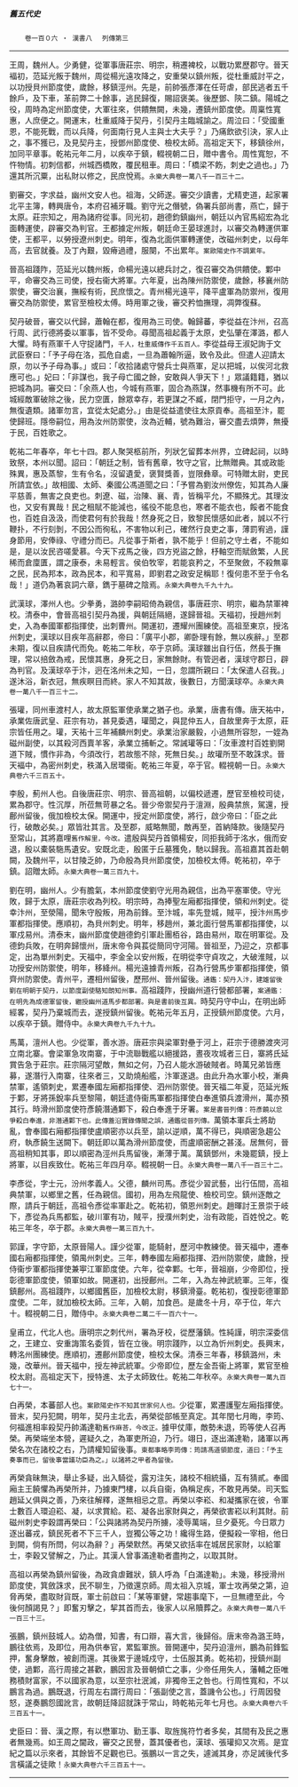 

##### 舊五代史
　　`卷一百０六 ‧ 漢書八`
　`列傳第三`

* * *

王周，魏州人。少勇健，從軍事唐莊宗、明宗，稍遷裨校，以戰功累歷郡守。晉天褔初，范延光叛于魏州，周從楊光遠攻降之，安重榮以鎮州叛，從杜重威討平之，以功授貝州節度使，歲餘，移鎮涇州。先是，前帥張彥澤在任苛虐，部民逃者五千餘戶，及下車，革前弊二十餘事，逃民歸復，賜詔褒美。後歷鄧、陝二鎮。陽城之役，周時為定州節度使，大軍往來，供饋無闕，未幾，遷鎮州節度使。周稟性寬惠，人庶便之。開運末，杜重威降于契丹，引契丹主臨城諭之。周泣曰：「受國重恩，不能死戰，而以兵降，何面南行見人主與士大夫乎？」乃痛飲欲引決，家人止之，事不獲已，及見契丹主，授鄧州節度使、檢校太師。高祖定天下，移鎮徐州，加同平章事。乾祐元年二月，以疾卒于鎮，輟視朝二日，贈中書令。周性寬恕，不忤物情。初刺信都，州城西橋敗，覆民租車。周曰：「橋梁不飭，刺史之過也。」乃還其所沉粟，出私財以修之，民庶悅焉。`永樂大典卷一萬八千一百三十二。`

劉審交，字求益，幽州文安人也。祖海，父師遂。審交少讀書，尤精吏道，起家署北平主簿，轉興唐令，本府召補牙職。劉守光之僭號，偽署兵部尚書，燕亡，歸于太原。莊宗知之，用為諸府從事。同光初，趙德鈞鎮幽州，朝廷以內官馬紹宏為北面轉運使，辟審交為判官。王都據定州叛，朝廷命王晏球進討，以審交為轉運供軍使，王都平，以勞授遼州刺史。明年，復為北面供軍轉運使，改磁州刺史，以母年高，去官就養。及丁內艱，毀瘠過禮，服闋，不出累年。`案歐陽史作不調累年。`

晉高祖踐阼，范延光以魏州叛，命楊光遠以總兵討之，復召審交為供饋使。鄴中平，命審交為三司使，授右衞大將軍。六年夏，出為陳州防禦使，歲餘，移襄州防禦使，審交治襄，撫綏有術，民庶懷之。青州楊光遠平，降平盧軍為防禦州，復用審交為防禦使，累官至檢校太傅。時用軍之後，審交矜恤撫理，凋弊復蘇。

契丹破晉，審交以代歸，蕭翰在都，復用為三司使。翰歸蕃，李從益在汴州，召高行周、武行德將委以軍事，皆不受命。尋聞高祖起義于太原，史弘肇在澤潞，都人大懼。時有燕軍千人守捉諸門，`千人，杜重威傳作千五百人。`李從益母王淑妃詢于文武臣寮曰：「予子母在洛，孤危自處，一旦為蕭翰所逼，致令及此。但遣人迎請太原，勿以予子母為事。」或曰：「收拾諸處守營兵士與燕軍，足以把城，以俟河北救應可也。」妃曰：「非謀也，我子母亡國之餘，安敢與人爭天下！」眾議籍籍，猶以把城為詞。審交曰：「余燕人也，今城有燕軍，固合為燕謀，然事機有所不可。此城經敵軍破除之後，民力空匱，餘眾幸存，若更謀之不臧，閉門拒守，一月之內，無復遺類。諸軍勿言，宜從太妃處分。」由是從益遣使往太原貢奉。高祖至汴，罷使歸班。隱帝嗣位，用為汝州防禦使，汝為近輔，號為難治，審交盡去煩弊，無擾于民，百姓歌之。

乾祐二年春卒，年七十四。郡人聚哭柩前所，列狀乞留葬本州界，立碑起祠，以時致祭，本州以聞。詔曰：「朝廷之制，皆有舊章，牧守之官，比無贈典。其或政能殊異，惠及蒸黎，生有令名，沒留遺愛，褒賢獎善，豈限彝章。可特贈太尉，吏民所請宜依。」故相國、太師、秦國公馮道聞之曰：「予嘗為劉汝州僚佐，知其為人廉平慈善，無害之良吏也。刺遼、磁，治陳、襄、青，皆稱平允，不顯殊尤。其理汝也，又安有異哉！民之租賦不能減也，徭役不能息也，寒者不能衣也，餒者不能食也，百姓自汲汲，而使君何有於我哉！然身死之日，致黎民懷感如此者，誠以不行鞭扑，不行刻剝，不因公而徇私，不害物以利己，確然行良吏之事，薄罰宥過，謹身節用，安俸祿、守禮分而已。凡從事于斯者，孰不能乎！但前之守土者，不能如是，是以汝民咨嗟愛慕。今天下戎馬之後，四方兇盜之餘，杼軸空而賦斂繁，人民稀而倉廩匱，謂之康泰，未易輕言。侯伯牧宰，若能哀矜之，不至聚斂，不殺無辜之民，民為邦本，政為民本，和平寬易，即劉君之政安足稱耶！復何患不至于令名哉！」道仍為著哀詞六章，鐫于墓碑之陰焉。`永樂大典卷九千九十九。`

武漢球，澤州人也。少拳勇，潞帥李嗣昭倚為親信，事唐莊宗、明宗，繼為禁軍裨校。清泰中，會晉高祖引契丹為援，與朝廷隔絕，遂歸晉祖。天褔初，授趙州刺史，入為奉國軍都指揮使，出刺曹州。開運初，遷耀州團練使。高祖至東京，授洺州刺史，漢球以目疾年高辭郡，帝曰：「廣平小郡，卿卧理有餘，無以疾辭。」至郡未期，復以目疾請代而免。乾祐二年秋，卒于京師。漢球雖出自行伍，然長于撫理，常以掊斂為戒，民懷其惠，身死之日，家無餘財。有管迥者，漢球守郡日，辟為判官。及漢球卒于汴，迥在洺州未之知，一日，忽謂所親曰：「太保遣人召我。」遂沐浴，新衣冠，無疾瞑目而終。家人不知其故，後數日，方聞漢球卒。`永樂大典卷一萬八千一百三十二。`

張瓘，同州車渡村人，故太原監軍使承業之猶子也。承業，唐書有傳。唐天祐中，承業佐唐武皇、莊宗有功，甚見委遇，瓘聞之，與昆仲五人，自故里奔于太原，莊宗皆任用之。瓘，天祐十三年補麟州刺史。承業治家嚴毅，小過無所容恕，一姪為磁州副使，以其殺河西賣羊客，承業立捕斬之。常誡瓘等曰：「汝車渡村百姓劉開道下賊，慣作非為，今須改行，若故態不除，死無日矣。」故瓘所至不敢誅求。晉天褔中，為密州刺史，秩滿入居環衞。乾祐三年夏，卒于官。輟視朝一日。`永樂大典卷六千三百五十。`

李殷，薊州人也。自後唐莊宗、明宗、晉高祖朝，以偏校遞遷，歷官至檢校司徒，累為郡守。性沉厚，所莅無苛暴之名。晉少帝禦契丹于澶淵，殷典禁旅，駕還，授鄜州留後，俄加檢校太保。開運中，授定州節度使，將行，啟少帝曰：「臣之此行，破敵必矣。」眾皆壯其言。及至郡，威略無聞，敵再至，首納降款。後隨契丹至常山，其將嘉哩`舊作解里，今改。`遣殷與契丹首領楊安，同拒我師于洺水，俄而安退，殷以橐裝駞馬遺安。安既北走，殷匿于丘墓獲免，馳以歸我。高祖嘉其首赴朝闕，及魏州平，以甘陵乏帥，乃命殷為貝州節度使，加檢校太傅。乾祐初，卒于鎮。詔贈太師。`永樂大典卷一萬三百九十。`

劉在明，幽州人。少有膽氣，本州節度使劉守光用為親信，出為平塞軍使。守光敗，歸于太原，唐莊宗收為列校。明宗時，為捧聖左廂都指揮使，領和州刺史。從幸汴州，至滎陽，聞朱守殷叛，用為前鋒。至汴城，率先登城，賊平，授汴州馬步軍都指揮使。應順初，為貝州刺史。明年，移趙州，兼北面行營馬軍都指揮使，以軍戍易州。清泰末，幽州節度使趙德鈞引軍赴團栢谷，路由易州，取在明軍從。及德鈞兵敗，在明奔歸懷州，唐末帝令與萇從簡同守河陽。晉祖至，乃迎之，京都事定，出為單州刺史。天福中，李金全以安州叛，在明從李守貞攻之，大破淮賊，以功授安州防禦使，明年，移絳州。楊光遠據青州叛，召為行營馬步軍都指揮使，領齊州防禦使。青州平，遷相州留後，歷邢州、晉州留後。`通鑑：契丹入汴，建雄留後劉在明朝于契丹，以節度副使駱知朗知州事。`高祖踐阼，授幽州道行營都部署，`案通鑑：在明先為成德軍留後，繼授幽州道馬步都部署。與是書前後互異。`時契丹守中山，在明出師經畧，契丹乃棄城而去，遂授鎮州留後。乾祐元年五月，正授鎮州節度使。六月，以疾卒于鎮。贈侍中。`永樂大典卷九千九十九。`

馬萬，澶州人也。少從軍，善水游。唐莊宗與梁軍對壘于河上，莊宗于德勝渡夾河立南北寨。會梁軍急攻南寨，于中流聯戰艦以絕援路，晝夜攻城者三日，寨將氏延賞告急于莊宗。莊宗隔河望敵，無如之何，乃召人能水游破賊者。時萬兄弟皆應募，遂潛行入南寨，往來者三，又助燒船艦，汴軍遂退。由此升為水軍小校，漸典禁軍，遙領刺史，累遷奉國左廂都指揮使、泗州防禦使。晉天福二年夏，范延光叛于鄴，牙將孫銳率兵至黎陽，朝廷遣侍衞馬軍都指揮使白奉進領兵渡滑州，萬亦預其行。時滑州節度使符彥饒潛通鄴下，殺白奉進于牙署。`案是書晉列傳：符彥饒以忿爭殺白奉進，非潛通鄴下也。此傳蓋沿實錄傳聞之誤，通鑑從晉列傳。`萬領本軍兵士將助亂，會奉國右廂都指揮使盧順密亦以兵至，諭以逆順，萬不得已，與順密急趨公府，執彥饒生送闕下。朝廷即以萬為滑州節度使，而盧順密酬之甚淺。居無何，晉高祖稍知其事，即以順密為涇州兵馬留後，漸薄于萬。萬鎮鄧州，未幾罷鎮，授上將軍，以目疾致仕。乾祐三年四月卒。輟視朝一日。`永樂大典卷一萬八千一百三十二。`

李彥從，字士元，汾州孝義人。父德，麟州司馬。彥從少習武藝，出行伍間，高祖典禁軍，以鄉里之舊，任為親信。國初，用為左飛龍使、檢校司空。鎮州逐敵之際，請兵于朝廷，高祖令彥從率軍赴之。乾祐初，領恩州刺史。趙暉討王景崇于岐下，彥從為兵馬都監，破川軍有功，賊平，授濮州刺史，治有政能，百姓悅之。乾祐三年冬，卒于郡。`永樂大典卷一萬三百九十。`

郭謹，字守節，太原晉陽人。謹少從軍，能騎射，歷河中教練使。晉天福中，遷奉國右廂都指揮使，領禺州刺史。三年，轉奉國左廂都指揮、泗州防禦使，歲餘，授侍衞步軍都指揮使兼寕江軍節度使。六年，從幸鄴。七年，晉祖崩，少帝即位，授彰德軍節度使，領軍如故。開運初，出授鄜州。二年，入為左神武統軍。三年，復鎮鄜州。高祖踐阼，以鄉國舊臣，加檢校太尉，移鎮滑臺。乾祐初，復授彰德軍節度使。二年，就加檢校太師。三年，入朝，加食邑。是歲冬十月，卒于位，年六十。輟視朝二日，贈侍中。`永樂大典卷二萬二千一百六十一。`

皇甫立，代北人也。唐明宗之刺代州，署為牙校，從歷藩鎮。性純謹，明宗深委信之，王建立、安重誨策名委質，皆在立後。明宗踐阼，以立為忻州刺史。長興末，轉洺州團練使。應順初，遷鄜州節度使，檢校太保。清泰三年春，移鎮潞州，未幾，改華州。晉天福中，授左神武統軍。少帝即位，歷左金吾衞上將軍，累官至檢校太尉。高祖定天下，授特進、太子太師致仕。乾祐二年秋卒。`永樂大典卷一萬九百七十一。`

白再榮，本蕃部人也。`案歐陽史作不知其世家何人也。`少從軍，累遷護聖左廂指揮使。晉末，契丹犯闕，明年，契丹主北去，再榮從部帳至真定。其年閏七月晦，李筠、何福進相率殺契丹帥滿達勒`舊作麻荅，今改正。`據甲仗庫，敵勢未退，筠等使人召再榮。再榮端坐本營，遲疑久之，為軍吏所迫，乃行。翊日，逐出滿達勒，諸軍以再榮名次在諸校之右，乃請權知留後事。`東都事略李筠傳：筠請馮道領節度，道曰：「予主奏事而已，留後事當議功臣為之。」以諸將之甲者為留後。`

再榮貪昧無決，舉止多疑，出入騎從，露刃注矢，諸校不相統攝，互有猜貳。奉國廂主王饒懼為再榮所并，乃據東門樓，以兵自衞，偽稱足疾，不敢見再榮。司天監趙延乂俱與之善，乃來往解釋，遂無相忌之意。再榮以李崧、和凝攜家在彼，令軍士數百人環迫崧、凝，以求賞給。崧、凝各出家財與之，再榮欲害崧以利其財。前磁州刺史李穀謂再榮曰：「公與諸將為契丹所擄，凌辱萬端，旦夕憂死。今日眾力逐出蕃戎，鎮民死者不下三千人，豈獨公等之功！纔得生路，便擬殺一宰相，他日到闕，倘有所問，何以為辭？」再榮默然。再榮又欲括率在城居民家財，以給軍士，李穀又譬解之，乃止。其漢人曾事滿達勒者盡拘之，以取其財。

高祖以再榮為鎮州留後，為政貪虐難狀，鎮人呼為「白滿達勒」。未幾，移授滑州節度使，箕斂誅求，民不聊生，乃徵還京師。周太祖入京城，軍士攻再榮之第，迫脅再榮，盡取財貨既，軍士前啟曰：「某等軍健，常趨事麾下，一旦無禮至此，今後何顏謁見？」即奮刃擊之，挈其首而去，後家人以帛贖葬之。`永樂大典卷一萬八千一百三十三。`

張鵬，鎮州鼓城人。幼為僧，知書，有口辯，喜大言，後歸俗。唐末帝為潞王時，鵬往依焉，及即位，用為供奉官，累監軍旅。晉開運中，契丹迫澶州，鵬為前鋒監押，奮身擊敵，被創而還。其後累于邊城戍守，士伍服其勇。乾祐初，授鎮州副使，過鄴，高行周接之甚歡，鵬因言及晉朝傾亡之事，少帝任用失人，藩輔之臣唯務積財富家，不以國家為意，以至宗社泯滅，非獨帝王之咎也。行周性寬和，不以鵬言為過。鵬既退，行周左右謂行周曰：「張副使之言，蓋譏令公也。」行周因發怒，遂奏鵬怨國訛言，故朝廷降詔就誅于常山，時乾祐元年七月也。`永樂大典卷六千三百五十一。`

史臣曰：晉、漢之際，有以懋軍功、勤王事、取旌旄符竹者多矣，其間有及民之惠者無幾焉。如王周之閫政，審交之民譽，蓋其優者也，漢球、張瓘抑又次焉。是宜紀之篇以示來者，其餘皆不足觀也已。張鵬以一言之失，遽滅其身，亦足誡後代多言橫議之徒歟！`永樂大典卷六千三百五十一。`

* * *

